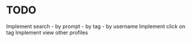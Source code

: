 # TODO

Implement search - by prompt - by tag - by username
Implement click on tag
Implement view other profiles
